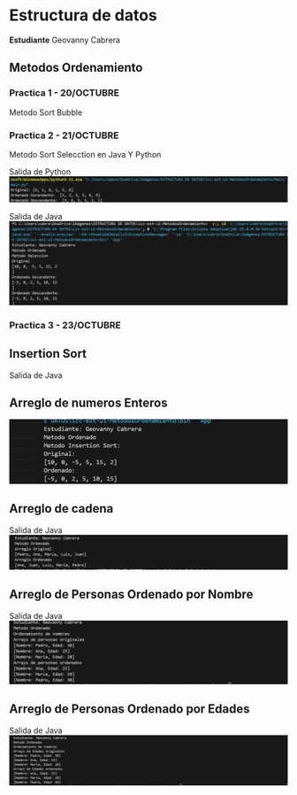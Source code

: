 
# Estructura de datos

**Estudiante** Geovanny Cabrera

## Metodos Ordenamiento

### Practica 1 - 20/OCTUBRE
Metodo Sort Bubble


### Practica 2 - 21/OCTUBRE
Metodo Sort Selecction en Java Y Python

Salida de Python
![alt text](assets/sortSelectionPy.png)


Salida de Java
![alt text](assets/sortSelectionJv.png)


### Practica 3 - 23/OCTUBRE
## Insertion Sort
Salida de Java 
## Arreglo de numeros Enteros
![alt text](assets/int.png)

## Arreglo de cadena
Salida de Java
![alt text](assets/cad.png)

## Arreglo de Personas Ordenado por Nombre
Salida de Java
![alt text](assets/pN.png)

## Arreglo de Personas Ordenado por Edades
Salida de Java
![alt text](assets/pA.png)





